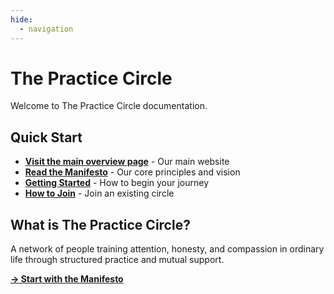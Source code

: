 ```yaml
---
hide:
  - navigation
---
```


# The Practice Circle

Welcome to The Practice Circle documentation.

## Quick Start
- **[Visit the main overview page](https://www.thepracticecircle.org)** - Our main website
- **[Read the Manifesto](manifesto.md)** - Our core principles and vision
- **[Getting Started](getting-started.md)** - How to begin your journey
- **[How to Join](howto/organize/protocols/how_to_join.md)** - Join an existing circle

## What is The Practice Circle?

A network of people training attention, honesty, and compassion in ordinary life through structured practice and mutual support.

[**→ Start with the Manifesto**](manifesto.md)
